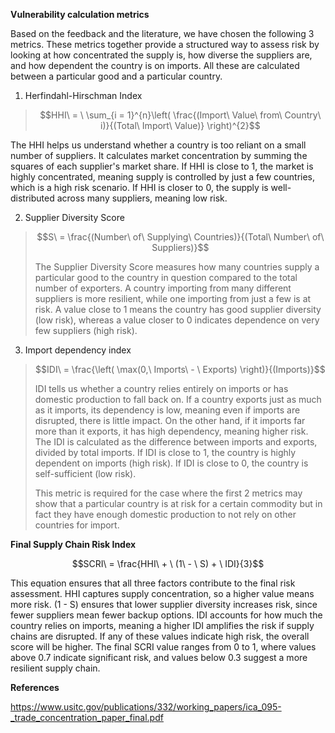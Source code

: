 **Vulnerability calculation metrics**

Based on the feedback and the literature, we have chosen the following 3
metrics. These metrics together provide a structured way to assess risk
by looking at how concentrated the supply is, how diverse the suppliers
are, and how dependent the country is on imports. All these are
calculated between a particular good and a particular country.

1.  Herfindahl-Hirschman Index

> $$HHI\  = \ \sum_{i = 1}^{n}\left( \frac{(Import\ Value\ from\ Country\ i)}{(Total\ Import\ Value)} \right)^{2}$$

The HHI helps us understand whether a country is too reliant on a small
number of suppliers. It calculates market concentration by summing the
squares of each supplier's market share. If HHI is close to 1, the
market is highly concentrated, meaning supply is controlled by just a
few countries, which is a high risk scenario. If HHI is closer to 0, the
supply is well-distributed across many suppliers, meaning low risk.

2.  Supplier Diversity Score

> $$S\  = \frac{(Number\ of\ Supplying\ Countries)}{(Total\ Number\ of\ Suppliers)}$$
>
> The Supplier Diversity Score measures how many countries supply a
> particular good to the country in question compared to the total number of exporters. 
> A country importing from many different suppliers is more
> resilient, while one importing from just a few is at risk. A value close
> to 1 means the country has good supplier diversity (low risk), whereas
> a value closer to 0 indicates dependence on very few suppliers (high
> risk).

3.  Import dependency index

> $$IDI\  = \frac{\left( \max(0,\ Imports\  - \ Exports) \right)}{(Imports)}$$
>
> IDI tells us whether a country relies entirely on imports or has
> domestic production to fall back on. If a country exports just as much
> as it imports, its dependency is low, meaning even if imports are
> disrupted, there is little impact. On the other hand, if it imports
> far more than it exports, it has high dependency, meaning higher risk.
> The IDI is calculated as the difference between imports and exports,
> divided by total imports. If IDI is close to 1, the country is highly
> dependent on imports (high risk). If IDI is close to 0, the country is
> self-sufficient (low risk).
>
> This metric is required for the case where the first 2 metrics may
> show that a particular country is at risk for a certain commodity but
> in fact they have enough domestic production to not rely on other
> countries for import.

**Final Supply Chain Risk Index**

$$SCRI\  = \frac{HHI\  + \ (1\  - \ S) + \ IDI}{3}$$

This equation ensures that all three factors contribute to the final
risk assessment. HHI captures supply concentration, so a higher value
means more risk. (1 - S) ensures that lower supplier diversity increases
risk, since fewer suppliers mean fewer backup options. IDI accounts for
how much the country relies on imports, meaning a higher IDI amplifies
the risk if supply chains are disrupted. If any of these values indicate
high risk, the overall score will be higher. The final SCRI value ranges
from 0 to 1, where values above 0.7 indicate significant risk, and
values below 0.3 suggest a more resilient supply chain.

**References**

<https://www.usitc.gov/publications/332/working_papers/ica_095-_trade_concentration_paper_final.pdf>
